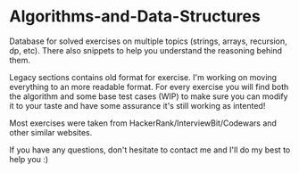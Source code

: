 # Algorithms-and-Data-Structures
Database for solved exercises on multiple topics (strings, arrays, recursion, dp, etc). There also snippets to help you understand the reasoning behind them. 

Legacy sections contains old format for exercise. I'm working on moving everything to an more readable format.
For every exercise you will find both the algorithm and some base test cases (WIP) to make sure you can modify it to your taste and have some assurance it's still working as intented!

Most exercises were taken from HackerRank/InterviewBit/Codewars and other similar websites.

If you have any questions, don't hesitate to contact me and I'll do my best to help you :)



